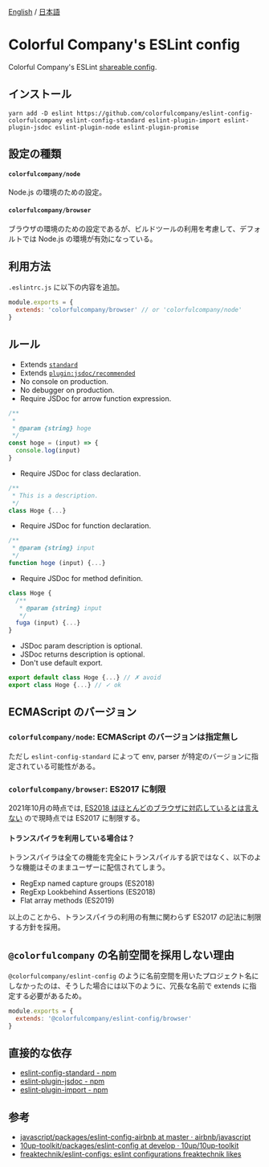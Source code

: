 [English](https://github.com/colorfulcompany/eslint-config-colorfulcompany/blob/main/README.md) / [日本語](https://github.com/colorfulcompany/eslint-config-colorfulcompany/blob/main/README.ja.md)

# Colorful Company's ESLint config

Colorful Company's ESLint [shareable config](https://eslint.org/docs/developer-guide/shareable-configs).

## インストール

```
yarn add -D eslint https://github.com/colorfulcompany/eslint-config-colorfulcompany eslint-config-standard eslint-plugin-import eslint-plugin-jsdoc eslint-plugin-node eslint-plugin-promise
```

## 設定の種類

#### `colorfulcompany/node`
Node.js の環境のための設定。

#### `colorfulcompany/browser`
ブラウザの環境のための設定であるが、ビルドツールの利用を考慮して、デフォルトでは Node.js の環境が有効になっている。

## 利用方法

`.eslintrc.js` に以下の内容を追加。
```js
module.exports = {
  extends: 'colorfulcompany/browser' // or 'colorfulcompany/node'
}
```

## ルール
- Extends [`standard`](https://standardjs.com/)
- Extends [`plugin:jsdoc/recommended`](https://github.com/gajus/eslint-plugin-jsdoc)
- No console on production.
- No debugger on production.
- Require JSDoc for arrow function expression.
```js
/**
 *
 * @param {string} hoge
 */
const hoge = (input) => {
  console.log(input)
}
```
- Require JSDoc for class declaration.
```js
/**
 * This is a description.
 */
class Hoge {...}
```
- Require JSDoc for function declaration.
```js
/**
 * @param {string} input
 */
function hoge (input) {...}
```
- Require JSDoc for method definition.
```js
class Hoge {
  /**
   * @param {string} input
   */
  fuga (input) {...}
}
```
- JSDoc param description is optional.
- JSDoc returns description is optional.
- Don't use default export.
```js
export default class Hoge {...} // ✗ avoid
export class Hoge {...} // ✓ ok
```

## ECMAScript のバージョン
### `colorfulcompany/node`: ECMAScript のバージョンは指定無し
ただし `eslint-config-standard` によって env, parser が特定のバージョンに指定されている可能性がある。

### `colorfulcompany/browser`: ES2017 に制限
2021年10月の時点では, [ES2018 はほとんどのブラウザに対応しているとは言えない](https://caniuse.com/?feats=mdn-javascript_builtins_regexp_dotall,mdn-javascript_builtins_regexp_lookbehind_assertion,mdn-javascript_builtins_regexp_named_capture_groups,mdn-javascript_builtins_regexp_property_escapes,mdn-javascript_builtins_symbol_asynciterator,mdn-javascript_functions_method_definitions_async_generator_methods,mdn-javascript_grammar_template_literals_template_literal_revision,mdn-javascript_operators_destructuring_rest_in_objects,mdn-javascript_operators_spread_spread_in_destructuring,promise-finally) ので現時点では ES2017 に制限する。

#### トランスパイラを利用している場合は？
トランスパイラは全ての機能を完全にトランスパイルする訳ではなく、以下のような機能はそのままユーザーに配信されてしまう。

- RegExp named capture groups (ES2018)
- RegExp Lookbehind Assertions (ES2018)
- Flat array methods (ES2019)

以上のことから、トランスパイラの利用の有無に関わらず ES2017 の記法に制限する方針を採用。

## `@colorfulcompany` の名前空間を採用しない理由
`@colorfulcompany/eslint-config` のように名前空間を用いたプロジェクト名にしなかったのは、そうした場合には以下のように、冗長な名前で extends に指定する必要があるため。

```js
module.exports = {
  extends: '@colorfulcompany/eslint-config/browser'
}
```

## 直接的な依存

- [eslint\-config\-standard \- npm](https://www.npmjs.com/package/eslint-config-standard)
- [eslint\-plugin\-jsdoc \- npm](https://www.npmjs.com/package/eslint-plugin-jsdoc)
- [eslint\-plugin\-import \- npm](https://www.npmjs.com/package/eslint-plugin-import)

## 参考

- [javascript/packages/eslint\-config\-airbnb at master · airbnb/javascript](https://github.com/airbnb/javascript/tree/master/packages/eslint-config-airbnb)
- [10up\-toolkit/packages/eslint\-config at develop · 10up/10up\-toolkit](https://github.com/10up/10up-toolkit/tree/develop/packages/eslint-config)
- [freaktechnik/eslint\-configs: eslint configurations freaktechnik likes](https://github.com/freaktechnik/eslint-configs)
